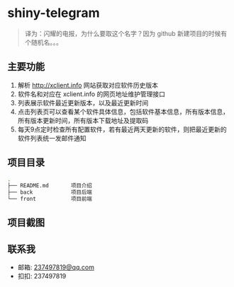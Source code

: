 # shiny-telegram

> 译为：闪耀的电报，为什么要取这个名字？因为 github 新建项目的时候有个随机名。。。

## 主要功能
1. 解析 http://xclient.info 网站获取对应软件历史版本
2. 软件名和对应在 xclient.info 的网页地址维护管理接口
3. 列表展示软件最近更新版本，以及最近更新时间
4. 点击列表页可以查看某个软件具体信息，包括软件基本信息，所有版本信息，所有版本更新时间，所有版本下载地址及提取码
5. 每天9点定时检查所有配置软件，若有最近两天更新的软件，则把最近更新的软件列表统一发邮件通知

## 项目目录
```bash
.
├── README.md       项目介绍
├── back            项目后端
└── front           项目前端
```

## 项目截图

## 联系我
- 邮箱: 237497819@qq.com
- 扣扣: 237497819